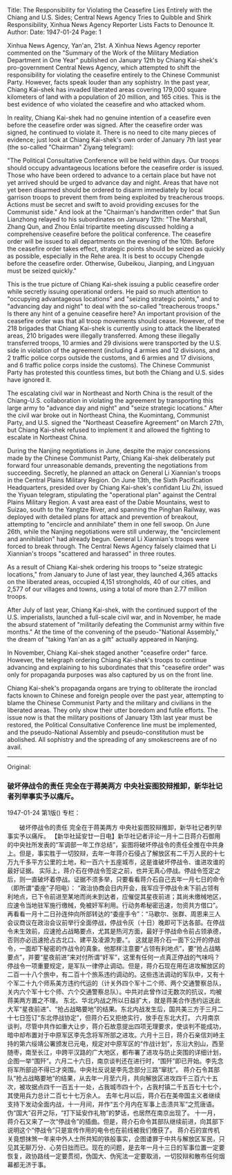 Title: The Responsibility for Violating the Ceasefire Lies Entirely with the Chiang and U.S. Sides; Central News Agency Tries to Quibble and Shirk Responsibility, Xinhua News Agency Reporter Lists Facts to Denounce It.
Author:
Date: 1947-01-24
Page: 1

Xinhua News Agency, Yan'an, 21st. A Xinhua News Agency reporter commented on the "Summary of the Work of the Military Mediation Department in One Year" published on January 12th by Chiang Kai-shek's pro-government Central News Agency, which attempted to shift the responsibility for violating the ceasefire entirely to the Chinese Communist Party. However, facts speak louder than any sophistry. In the past year, Chiang Kai-shek has invaded liberated areas covering 179,000 square kilometers of land with a population of 20 million, and 165 cities. This is the best evidence of who violated the ceasefire and who attacked whom.

In reality, Chiang Kai-shek had no genuine intention of a ceasefire even before the ceasefire order was signed. After the ceasefire order was signed, he continued to violate it. There is no need to cite many pieces of evidence; just look at Chiang Kai-shek's own order of January 7th last year (the so-called "Chairman" Ziyang telegram):

"The Political Consultative Conference will be held within days. Our troops should occupy advantageous locations before the ceasefire order is issued. Those who have been ordered to advance to a certain place but have not yet arrived should be urged to advance day and night. Areas that have not yet been disarmed should be ordered to disarm immediately by local garrison troops to prevent them from being exploited by treacherous troops. Actions must be secret and swift to avoid providing excuses for the Communist side." And look at the "Chairman's handwritten order" that Sun Lianzhong relayed to his subordinates on January 12th: "The Marshall, Zhang Qun, and Zhou Enlai tripartite meeting discussed holding a comprehensive ceasefire before the political conference. The ceasefire order will be issued to all departments on the evening of the 10th. Before the ceasefire order takes effect, strategic points should be seized as quickly as possible, especially in the Rehe area. It is best to occupy Chengde before the ceasefire order. Otherwise, Gubeikou, Jianping, and Lingyuan must be seized quickly."

This is the true picture of Chiang Kai-shek issuing a public ceasefire order while secretly issuing operational orders. He paid so much attention to "occupying advantageous locations" and "seizing strategic points," and to "advancing day and night" to deal with the so-called "treacherous troops." Is there any hint of a genuine ceasefire here? An important provision of the ceasefire order was that all troop movements should cease. However, of the 218 brigades that Chiang Kai-shek is currently using to attack the liberated areas, 210 brigades were illegally transferred. Among these illegally transferred troops, 10 armies and 29 divisions were transported by the U.S. side in violation of the agreement (including 4 armies and 12 divisions, and 2 traffic police corps outside the customs, and 6 armies and 17 divisions, and 6 traffic police corps inside the customs). The Chinese Communist Party has protested this countless times, but both the Chiang and U.S. sides have ignored it.

The escalating civil war in Northeast and North China is the result of the Chiang-U.S. collaboration in violating the agreement by transporting this large army to "advance day and night" and "seize strategic locations." After the civil war broke out in Northeast China, the Kuomintang, Communist Party, and U.S. signed the "Northeast Ceasefire Agreement" on March 27th, but Chiang Kai-shek refused to implement it and allowed the fighting to escalate in Northeast China.

During the Nanjing negotiations in June, despite the major concessions made by the Chinese Communist Party, Chiang Kai-shek deliberately put forward four unreasonable demands, preventing the negotiations from succeeding. Secretly, he planned an attack on General Li Xiannian's troops in the Central Plains Military Region. On June 13th, the Sixth Pacification Headquarters, presided over by Chiang Kai-shek's confidant Liu Zhi, issued the Yiyuan telegram, stipulating the "operational plan" against the Central Plains Military Region. A vast area east of the Dabie Mountains, west to Suizao, south to the Yangtze River, and spanning the Pinghan Railway, was deployed with detailed plans for attack and prevention of breakout, attempting to "encircle and annihilate" them in one fell swoop. On June 26th, while the Nanjing negotiations were still underway, the "encirclement and annihilation" had already begun. General Li Xiannian's troops were forced to break through. The Central News Agency falsely claimed that Li Xiannian's troops "scattered and harassed" in three routes.

As a result of Chiang Kai-shek ordering his troops to "seize strategic locations," from January to June of last year, they launched 4,365 attacks on the liberated areas, occupied 4,151 strongholds, 40 of our cities, and 2,577 of our villages and towns, using a total of more than 2.77 million troops.

After July of last year, Chiang Kai-shek, with the continued support of the U.S. imperialists, launched a full-scale civil war, and in November, he made the absurd statement of "militarily defeating the Communist army within five months." At the time of the convening of the pseudo-"National Assembly," the dream of "taking Yan'an as a gift" actually appeared in Nanjing.

In November, Chiang Kai-shek staged another "ceasefire order" farce. However, the telegraph ordering Chiang Kai-shek's troops to continue advancing and explaining to his subordinates that this "ceasefire order" was only for propaganda purposes was also captured by us on the front line.

Chiang Kai-shek's propaganda organs are trying to obliterate the ironclad facts known to Chinese and foreign people over the past year, attempting to blame the Chinese Communist Party and the military and civilians in the liberated areas. They only show their utter boredom and futile efforts. The issue now is that the military positions of January 13th last year must be restored, the Political Consultative Conference line must be implemented, and the pseudo-National Assembly and pseudo-constitution must be abolished. All sophistry and the spreading of any smokescreens are of no avail.



<hr /> 

Original: 


### 破坏停战令的责任  完全在于蒋美两方  中央社妄图狡辩推卸，新华社记者列举事实予以痛斥。

1947-01-24
第1版()
专栏：

　　破坏停战令的责任
    完全在于蒋美两方
    中央社妄图狡辩推卸，新华社记者列举事实予以痛斥。
    【新华社延安廿一日电】新华社记者评论一月十二日蒋介石御用的中央社所发表的“军调部一年工作总结”，妄图将破坏停战令的责任全推在中共身上。但是，事实胜于一切狡辩，去年一年蒋介石侵占了解放区有二千万人民的十七万九千多平方公里的土地，和一百六十五座城市，这是谁破坏停战令、谁进攻谁的最好证据。
    实际上，蒋介石在停战令签定之前，也并无真心停战。停战令签定之后，则一直破坏着停战。证据不须多举，只要看看蒋介石自己去年一月七日的命令（即所谓“委座”子阳电）：
    “政治协商会日内开会，我军应于停战令未下前占领有利地点，已下令前进至某地而尚未到达者，应催促其星夜前进；其尚未缴械地区，应速令当地驻军施行缴械，免被奸军利用。行动务希秘密迅速，勿资共方借口”。再看看一月十二日孙连仲向所部转达的“委座手令”：“马歇尔、张群、周恩来三人会议商议在政治会议前举行全面停战，停战令灰（十日）晚即可下达各部。在停战令未生效前，应速抢占战略要点，尤其是热河方面，最好于停战命令前占领承德，否则亦必迅速抢占古北口、建平及凌源为要。”。
    这就是蒋介石一面下公开的停战令，一面却下秘密的作战令的真象。他那样注意要“占领有利地点”，要“抢占战略要点”，并要“星夜前进”来对付所谓“奸军”，这里有任何一点真正停战的气味吗？停战令一项重要规定，是军队一律停止调动。但是，蒋介石现在用在进攻解放区的二百一十八个旅中，有二百十个旅系违约调动的。这些违法调动的军队中，又有十个军二十九个师系美方违约代运的（计关外四个军十二个师、两个交通警察总队，关内六个军十七个师、六个交通警察总队）。中共对此曾作过无数次的抗议，均被蒋美两方置之不理。
    东北、华北内战之所以日益扩大，就是蒋美合作违约运送此大军“星夜前进”、“抢占战略要地”的结果。东北内战发生后，国共美三方于三月二十七日签订“东北停战协定”，但蒋介石又拒绝实行，放手在东北大打。
    六月南京谈判，尽管中共作如重大让步，蒋介石故意提出四项无理要求，使谈判不能成功，暗中却布置对于中原军区李先念将军所部之进攻。六月十三日，蒋介石亲信刘峙主持的第六绥靖公署颁发已元电，规定对中原军区的“作战计划”，东沿大别山，西至随枣，南至长江，中跨平汉路的广大地区，都布署了进攻与防止突围的详细计划，企图一举“围歼”。六月二十六日，南京谈判还在进行时，“围歼”即已开始。李先念将军所部迫不得已才突围。中央社反说是李先念部分三路“窜扰”。
    蒋介石令其部队“抢占战略要地”的结果，从去年一月至六月，共向解放区进攻四千三百六十五次，被攻据点四千一百五十一处，占我城市四十个，占我村镇二千五百七十七个，其使用兵力总计二百七十七万余人。
    去年七月以后，蒋介石在美帝国主义者继续支持下发动全面内战，十一月间，并作“五个月内在军事上击溃共军”之荒唐语。伪“国大”召开之际，“打下延安作礼物”的梦话，也居然在南京出现了。
    十一月，蒋介石又来了一次“停战令”的插曲。但是，蒋介石命令其部队继续前进，向其部下说明这个“停战令”只是宣传作用的电令也在前线被我们缴获了。
    蒋介石的宣传机关竟想抹煞一年来中外人士所共知的铁般事实，企图诿罪于中共与解放区军民，只见其无聊万分、心劳日拙而已。现在的问题，是去年一月十三日的军事位置一定要恢复，政协路线一定要贯彻，伪国大、伪宪法一定要取消，一切狡辩和散布任何烟幕都无济于事。
